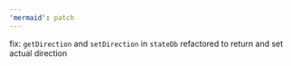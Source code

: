 ```yaml
---
'mermaid': patch
---
```


fix: `getDirection` and `setDirection` in `stateDb` refactored to return and set actual direction
